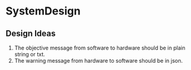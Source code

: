 # SystemDesign

## Design Ideas

1. The objective message from software to hardware should be in plain string or txt.
2. The warning message from hardware to software should be in json.
